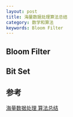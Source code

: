 ```yaml
---
layout: post
title: 海量数据处理算法总结
category: 数学和算法
keywords: Bloom Filter
---
```



## Bloom Filter


## Bit Set

## 参考
[海量数据处理 算法总结](http://blog.csdn.net/hguisu/article/details/7856239)

